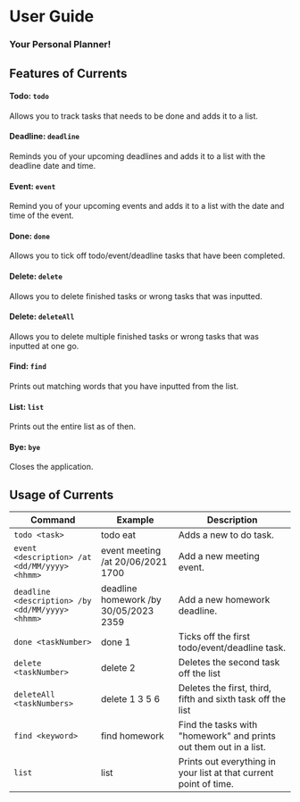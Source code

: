 # User Guide

### Your Personal Planner!

## Features of Currents

#### Todo: `todo`
Allows you to track tasks that needs to be done and adds it to a list.

#### Deadline: `deadline`
Reminds you of your upcoming deadlines and adds it to a list with the deadline date and time.

#### Event: `event`
Remind you of your upcoming events and adds it to a list with the date and time of the event.

#### Done: `done`
Allows you to tick off todo/event/deadline tasks that have been completed.

#### Delete: `delete`
Allows you to delete finished tasks or wrong tasks that was inputted.

#### Delete: `deleteAll`
Allows you to delete multiple finished tasks or wrong tasks that was inputted at one go.

#### Find: `find`
Prints out matching words that you have inputted from the list.

#### List: `list`
Prints out the entire list as of then.

#### Bye: `bye`
Closes the application.

## Usage of Currents


Command | Example | Description
---------------|---------------|---------------
`todo <task>` | todo eat | Adds a new to do task.
`event <description> /at <dd/MM/yyyy> <hhmm>` | event meeting /at 20/06/2021 1700 | Add a new meeting event.
`deadline <description> /by <dd/MM/yyyy> <hhmm>` | deadline homework /by 30/05/2023 2359 | Add a new homework deadline.
`done <taskNumber>` | done 1 | Ticks off the first todo/event/deadline task.
`delete <taskNumber>` | delete 2 | Deletes the second task off the list
`deleteAll <taskNumbers>` | delete 1 3 5 6 | Deletes the first, third, fifth and sixth task off the list
`find <keyword>` | find homework | Find the tasks with "homework" and prints out them out in a list.
`list` | list | Prints out everything in your list at that current point of time.

